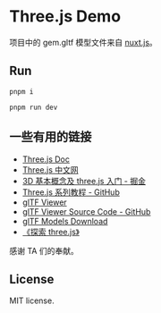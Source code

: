 # Three.js Demo

项目中的 gem.gltf 模型文件来自 [nuxt.js](https://v3.nuxtjs.org)。

## Run

```shell
pnpm i

pnpm run dev
```

## 一些有用的链接

- [Three.js Doc](https://threejs.org/docs/index.html)
- [Three.js 中文网](http://www.webgl3d.cn/)
- [3D 基本概念及 three.js 入门 - 掘金](https://juejin.cn/post/7038098946748579877)
- [Three.js 系列教程 - GitHub](https://github.com/puxiao/threejs-tutorial)
- [glTF Viewer](https://gltf-viewer.donmccurdy.com/)
- [glTF Viewer Source Code - GitHub](https://github.com/donmccurdy/three-gltf-viewer)
- [glTF Models Download](https://sketchfab.com/models?features=downloadable&sort_by=-likeCount&type=models)
- [《探索 three.js》](https://discoverthreejs.com/zh/)

感谢 TA 们的奉献。

## License

MIT license.

